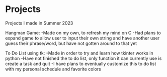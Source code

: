 # Projects
Projects I made in Summer 2023

Hangman Game: 
  -Made on my own, to refresh my mind on C
  -Had plans to expand game to allow user to input their own string and have another user guess their phrase/word, but have not gotten around to that yet

To Do List using tk:
  -Made in order to try and learn how tkinter works in python
  -Have not finished the to do list, only function it can currently use is create a task and quit
  -I have plans to eventually customize this to do list with my personal schedule and favorite colors
